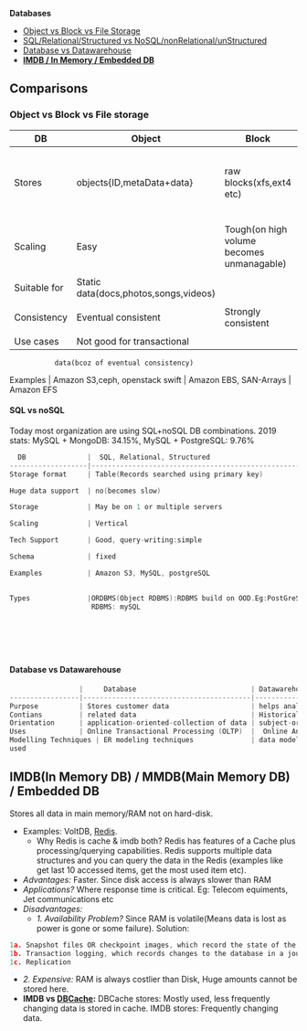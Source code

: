 **Databases**
- [Object vs Block vs File Storage](#obf)
- [SQL/Relational/Structured vs NoSQL/nonRelational/unStructured](#sn)
- [Database vs Datawarehouse](#dd)
- **[IMDB / In Memory / Embedded DB](#i)**


## Comparisons
<a name=obf></a>
### Object vs Block vs File storage

DB           |   Object                           | Block                    |                 File
---|---|---|---
Stores       | objects{ID,metaData+data}          | raw blocks(xfs,ext4 etc) | data in file, with limited meta-data
             |                                    |
Scaling      | Easy                               | Tough(on high volume becomes unmanagable)
             |
Suitable for |Static data(docs,photos,songs,videos)
             |
Consistency  | Eventual consistent                | Strongly consistent
             |
Use cases    | Not good for transactional 
               data(bcoz of eventual consistency)
Examples     | Amazon S3,ceph, openstack swift    | Amazon EBS, SAN-Arrays   |  Amazon EFS


<a name=sn></a>
#### SQL vs noSQL
Today most organization are using SQL+noSQL DB combinations. 2019 stats:   MySQL + MongoDB: 34.15%,  MySQL + PostgreSQL: 9.76%
```c
  DB               |  SQL, Relational, Structured                         | noSQL, nonRelational, unStructured
-------------------|------------------------------------------------------|--------------------------------------------
Storage format     | Table(Records searched using primary key)            | <key, value> or xml or json or objects

Huge data support  | no(becomes slow)                                     | yes

Storage            | May be on 1 or multiple servers                      | Always on multiple low cost nodes[commodity hardware]

Scaling            | Vertical                                             | Horizontal, cheaper, raw data can be pushed:no schema, pro

Tech Support       | Good, query-writing:simple                           | Poor, query-writing:complex

Schema             | fixed                                                | not fixed. defining schema for unstructured data is very tough

Examples           | Amazon S3, MySQL, postgreSQL                         | SEMI:    Amazon S3, Apache Cassandra,dynamoDB
                                                                            UNSTRU:  Amazon S3, Apache CouchDB, MongoDB

Types              |ORDBMS(Object RDBMS):RDBMS build on OOD.Eg:PostGreSQL | a. KEY-VALUE DB Eg: redis, dynamoDB, Voldemort, sled(rust)
                    RDBMS: mySQL                                          | b. WIDE-COLUMN DB: Stores data as columns instead of rows. 
                                                                          |    Eg: Cassandra, HBase
                                                                          | c. DOCUMENT DB: data is stored in documents(XML, JSON, binary) 
                                                                               Eg: mongoDB, dynamoDB
                                                                          | d. GRAPH DB: Data is stored in form of graph.
                                                                               Eg: Neo4J, HyperGraphDB</li></ul>
```  

<a name=dd></a>
#### Database vs Datawarehouse
```c
                 |     Database                            | Datawarehouse
-----------------|-----------------------------------------|-------------------
Purpose          | Stores customer data                    | helps analyze data
Contians         | related data                            | Historical & commutative data
Orientation      | application-oriented-collection of data | subject-oriented collection of data
Uses             | Online Transactional Processing (OLTP)  |  Online Analytical Processing (OLAP)
Modelling Techniques | ER modeling techniques              | data modeling
used 
```

<a name=i></a>
## IMDB(In Memory DB) / MMDB(Main Memory DB) / Embedded DB
Stores all data in main memory/RAM not on hard-disk. 
- Examples: VoltDB, [Redis](/System-Design/Concepts/Cache).
  - Why Redis is cache & imdb both? Redis has features of a Cache plus processing/querying capabilities. Redis supports multiple data structures and you can query the data in the Redis (examples like get last 10 accessed items, get the most used item etc).
- *Advantages:* Faster. Since disk access is always slower than RAM
- *Applications?* Where response time is critical. Eg: Telecom equiments, Jet communications etc
- *Disadvantages:* 
  - _1. Availability Problem?_ Since RAM is volatile(Means data is lost as power is gone or some failure). Solution:
```c
1a. Snapshot files OR checkpoint images, which record the state of the database at a given moment in time.
1b. Transaction logging, which records changes to the database in a journal file
1c. Replication
```
  - _2. Expensive:_ RAM is always costlier than Disk, Huge amounts cannot be stored here.
- **IMDB vs [DBCache](/System-Design/Concepts/Cache):** DBCache stores: Mostly used, less frequently changing data is stored in cache. IMDB stores: Frequently changing data.

